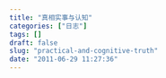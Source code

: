 ```yaml
---
title: "真相实事与认知"
categories: ["日志"]
tags: []
draft: false
slug: "practical-and-cognitive-truth"
date: "2011-06-29 11:27:36"
---
```



